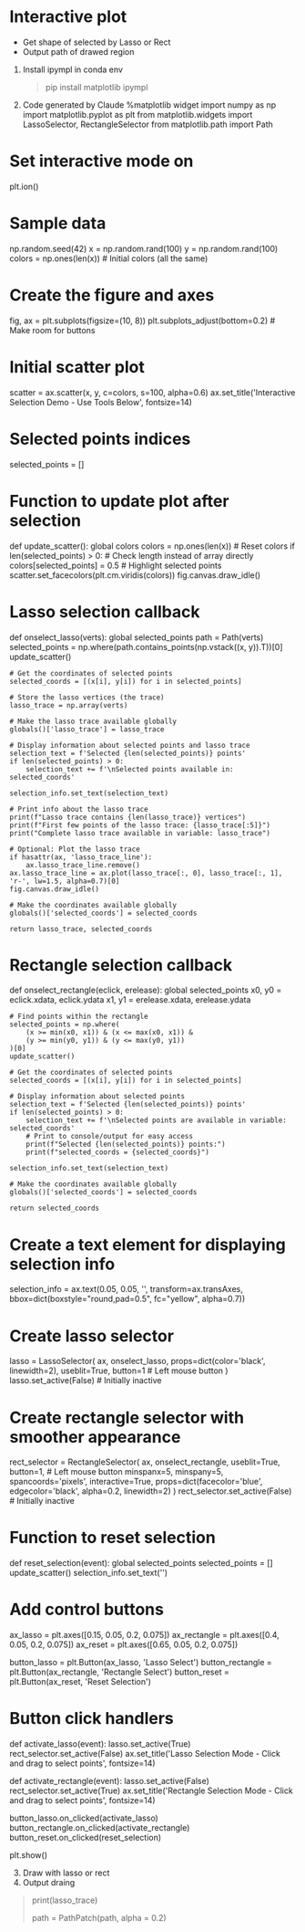 # Interactive plot 
+ Get shape of selected by Lasso or Rect
+ Output path of drawed region

1. Install ipympl in conda env
   > pip install matplotlib ipympl

2. Code generated by Claude
%matplotlib widget
import numpy as np
import matplotlib.pyplot as plt
from matplotlib.widgets import LassoSelector, RectangleSelector
from matplotlib.path import Path

# Set interactive mode on
plt.ion()

# Sample data
np.random.seed(42)
x = np.random.rand(100)
y = np.random.rand(100)
colors = np.ones(len(x))  # Initial colors (all the same)

# Create the figure and axes
fig, ax = plt.subplots(figsize=(10, 8))
plt.subplots_adjust(bottom=0.2)  # Make room for buttons

# Initial scatter plot
scatter = ax.scatter(x, y, c=colors, s=100, alpha=0.6)
ax.set_title('Interactive Selection Demo - Use Tools Below', fontsize=14)

# Selected points indices
selected_points = []

# Function to update plot after selection
def update_scatter():
    global colors
    colors = np.ones(len(x))  # Reset colors
    if len(selected_points) > 0:  # Check length instead of array directly
        colors[selected_points] = 0.5  # Highlight selected points
    scatter.set_facecolors(plt.cm.viridis(colors))
    fig.canvas.draw_idle()

# Lasso selection callback
def onselect_lasso(verts):
    global selected_points
    path = Path(verts)
    selected_points = np.where(path.contains_points(np.vstack((x, y)).T))[0]
    update_scatter()
    
    # Get the coordinates of selected points
    selected_coords = [(x[i], y[i]) for i in selected_points]
    
    # Store the lasso vertices (the trace)
    lasso_trace = np.array(verts)
    
    # Make the lasso trace available globally
    globals()['lasso_trace'] = lasso_trace
    
    # Display information about selected points and lasso trace
    selection_text = f'Selected {len(selected_points)} points'
    if len(selected_points) > 0:
        selection_text += f'\nSelected points available in: selected_coords'
    
    selection_info.set_text(selection_text)
    
    # Print info about the lasso trace
    print(f"Lasso trace contains {len(lasso_trace)} vertices")
    print(f"First few points of the lasso trace: {lasso_trace[:5]}")
    print("Complete lasso trace available in variable: lasso_trace")
    
    # Optional: Plot the lasso trace
    if hasattr(ax, 'lasso_trace_line'):
        ax.lasso_trace_line.remove()
    ax.lasso_trace_line = ax.plot(lasso_trace[:, 0], lasso_trace[:, 1], 'r-', lw=1.5, alpha=0.7)[0]
    fig.canvas.draw_idle()
    
    # Make the coordinates available globally
    globals()['selected_coords'] = selected_coords
    
    return lasso_trace, selected_coords

# Rectangle selection callback
def onselect_rectangle(eclick, erelease):
    global selected_points
    x0, y0 = eclick.xdata, eclick.ydata
    x1, y1 = erelease.xdata, erelease.ydata
    
    # Find points within the rectangle
    selected_points = np.where(
        (x >= min(x0, x1)) & (x <= max(x0, x1)) & 
        (y >= min(y0, y1)) & (y <= max(y0, y1))
    )[0]
    update_scatter()
    
    # Get the coordinates of selected points
    selected_coords = [(x[i], y[i]) for i in selected_points]
    
    # Display information about selected points
    selection_text = f'Selected {len(selected_points)} points'
    if len(selected_points) > 0:
        selection_text += f'\nSelected points are available in variable: selected_coords'
        # Print to console/output for easy access
        print(f"Selected {len(selected_points)} points:")
        print(f"selected_coords = {selected_coords}")
    
    selection_info.set_text(selection_text)
    
    # Make the coordinates available globally
    globals()['selected_coords'] = selected_coords
    
    return selected_coords

# Create a text element for displaying selection info
selection_info = ax.text(0.05, 0.05, '', transform=ax.transAxes,
                         bbox=dict(boxstyle="round,pad=0.5", fc="yellow", alpha=0.7))

# Create lasso selector
lasso = LassoSelector(
    ax, 
    onselect_lasso,
    props=dict(color='black', linewidth=2),
    useblit=True,
    button=1  # Left mouse button
)
lasso.set_active(False)  # Initially inactive

# Create rectangle selector with smoother appearance
rect_selector = RectangleSelector(
    ax,
    onselect_rectangle,
    useblit=True,
    button=1,  # Left mouse button
    minspanx=5, minspany=5,
    spancoords='pixels',
    interactive=True,
    props=dict(facecolor='blue', edgecolor='black', alpha=0.2, linewidth=2)
)
rect_selector.set_active(False)  # Initially inactive

# Function to reset selection
def reset_selection(event):
    global selected_points
    selected_points = []
    update_scatter()
    selection_info.set_text('')

# Add control buttons
ax_lasso = plt.axes([0.15, 0.05, 0.2, 0.075])
ax_rectangle = plt.axes([0.4, 0.05, 0.2, 0.075])
ax_reset = plt.axes([0.65, 0.05, 0.2, 0.075])

button_lasso = plt.Button(ax_lasso, 'Lasso Select')
button_rectangle = plt.Button(ax_rectangle, 'Rectangle Select')
button_reset = plt.Button(ax_reset, 'Reset Selection')

# Button click handlers
def activate_lasso(event):
    lasso.set_active(True)
    rect_selector.set_active(False)
    ax.set_title('Lasso Selection Mode - Click and drag to select points', fontsize=14)
    
def activate_rectangle(event):
    lasso.set_active(False)
    rect_selector.set_active(True)
    ax.set_title('Rectangle Selection Mode - Click and drag to select points', fontsize=14)

button_lasso.on_clicked(activate_lasso)
button_rectangle.on_clicked(activate_rectangle)
button_reset.on_clicked(reset_selection)

plt.show()

3. Draw with lasso or rect
4. Output draing
> print(lasso_trace)
> 
> path = PathPatch(path, alpha = 0.2)
